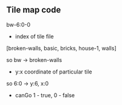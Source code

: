 ## Tile map code

bw-6:0-0

- index of tile file

[broken-walls, basic, bricks, house-1, walls]

so bw -> broken-walls

- y:x coordinate of particular tile

so 6:0 -> y:6, x:0

- canGo 1 - true, 0 - false

